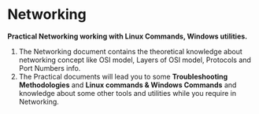 # Networking
**Practical Networking working with Linux Commands, Windows utilities.**
1) The Networking document contains the theoretical knowledge about networking concept like OSI model, Layers of OSI model, Protocols and    Port Numbers info.
2) The Practical documents will lead you to some **Troubleshooting Methodologies** and **Linux commands & Windows Commands** and knowledge    about some other tools and utilities while you require in Networking.
